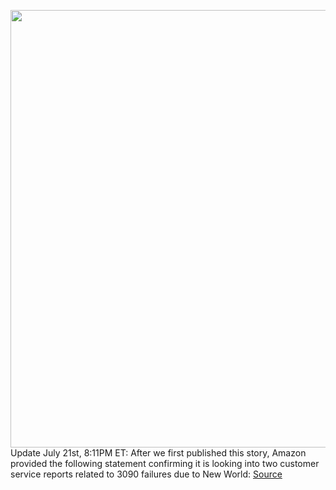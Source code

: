 <img src='https://cdn.vox-cdn.com/thumbor/XR_lzuMomyeKNFJg2DPbsVV8U7Q=/0x0:1920x1080/1200x800/filters:focal(807x387:1113x693)/cdn.vox-cdn.com/uploads/chorus_image/image/69614410/ss15.0.jpeg' width='700px' /><br/>
Update July 21st, 8:11PM ET: After we first published this story, Amazon provided the following statement confirming it is looking into two customer service reports related to 3090 failures due to New World:
<a href='https://www.theverge.com/2021/7/21/22587616/amazon-games-new-world-nvidia-rtx-3090-bricked-evga-closed-beta'> Source <a/>